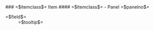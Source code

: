 <?output "../../docs/fields.md"?>
<!--
   Following code generated by PSTextMerge using: 
   
     template:  =$templatefilename$=
     data file: =$datafilename$=
-->
<?nextrec?>
<?definegroup 1 =$itemclass$= ?>
<?definegroup 2 =$panelno$= ?>
<?ifendgroup 2 ?>
</dl>
<?ifendgroup 1 ?>
<?ifnewgroup 1 ?>
### =$itemclass$= Item
<?ifnewgroup 2 ?>
<?if =$panelno$= ?>
#### =$itemclass$= - Panel =$panelno$=

<dl class="fields">
<?endif?>
<?endif?>
<?if =$panelno$= ?>
<dt>=$field$=</dt>
	<dd>=$tooltip$=</dd>
<?endif?>
<?loop?>
